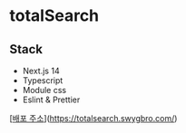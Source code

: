 # totalSearch

## Stack

- Next.js 14
- Typescript
- Module css
- Eslint & Prettier

[[배포 주소](https://totalsearch.vercel.app/)](https://totalsearch.swygbro.com/)
